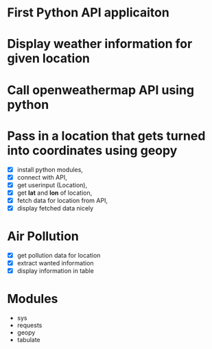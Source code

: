 # First Python API applicaiton

# Display weather information for given location

# Call openweathermap API using python

# Pass in a location that gets turned into coordinates using geopy

* [X] install python modules,
* [X] connect with API,
* [X] get userinput (Location),
* [X] get **lat** and **lon** of location,
* [X] fetch data for location from API,
* [X] display fetched data nicely

# Air Pollution

* [X] get pollution data for location
* [X] extract wanted information
* [X] display information in table

# Modules

- sys
- requests
- geopy
- tabulate
